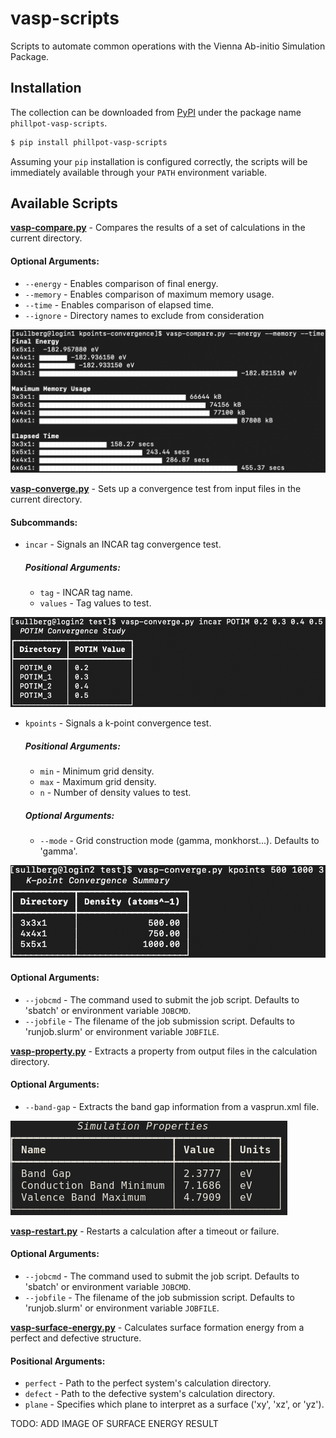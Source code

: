 # vasp-scripts
Scripts to automate common operations with the Vienna Ab-initio Simulation Package.


## Installation

The collection can be downloaded from [PyPI](https://pypi.org/project/phillpot-vasp-scripts/) under the package name `phillpot-vasp-scripts`.

```bash
$ pip install phillpot-vasp-scripts
```
Assuming your `pip` installation is configured correctly, the scripts will be immediately available through your `PATH` environment variable.


## Available Scripts

__[vasp-compare.py](scripts/vasp-compare.py)__ - Compares the results of a set of calculations in the current directory.

#### Optional Arguments:
* `--energy` - Enables comparison of final energy.
* `--memory` - Enables comparison of maximum memory usage.
* `--time` - Enables comparison of elapsed time.
* `--ignore` - Directory names to exclude from consideration

![](assets/vasp_compare.png)


__[vasp-converge.py](scripts/vasp-converge.py)__ - Sets up a convergence test from input files in the current directory.

#### Subcommands:
* `incar` - Signals an INCAR tag convergence test.

    ##### Positional Arguments:
    * `tag` - INCAR tag name.
    * `values` - Tag values to test.

![](assets/vasp_converge_incar.png)

* `kpoints` - Signals a k-point convergence test.
    
    ##### Positional Arguments:
    * `min` - Minimum grid density.
    * `max` - Maximum grid density.
    * `n` - Number of density values to test.

    ##### Optional Arguments:
    * `--mode` - Grid construction mode (gamma, monkhorst...). Defaults to 'gamma'.

![](assets/vasp_converge_kpoints.png)

#### Optional Arguments:
* `--jobcmd` - The command used to submit the job script. Defaults to 'sbatch' or environment variable `JOBCMD`.
* `--jobfile` - The filename of the job submission script. Defaults to 'runjob.slurm' or environment variable `JOBFILE`.


__[vasp-property.py](scripts/vasp-property.py)__ - Extracts a property from output files in the calculation directory.

#### Optional Arguments:
* `--band-gap` - Extracts the band gap information from a vasprun.xml file.

![](assets/vasp_property_band_gap.png)


__[vasp-restart.py](scripts/vasp-defect-energy.py)__ - Restarts a calculation after a timeout or failure.

#### Optional Arguments:
* `--jobcmd` - The command used to submit the job script. Defaults to 'sbatch' or environment variable `JOBCMD`.
* `--jobfile` - The filename of the job submission script. Defaults to 'runjob.slurm' or environment variable `JOBFILE`.


__[vasp-surface-energy.py](scripts/vasp-surface-energy.py)__ - Calculates surface formation energy from a perfect and defective structure.

#### Positional Arguments:
* `perfect` - Path to the perfect system's calculation directory.
* `defect` - Path to the defective system's calculation directory.
* `plane` - Specifies which plane to interpret as a surface ('xy', 'xz', or 'yz').

TODO: ADD IMAGE OF SURFACE ENERGY RESULT
